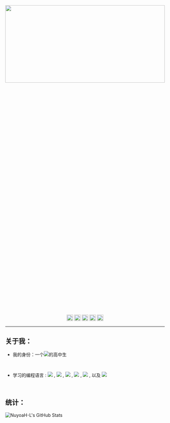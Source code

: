 <div align=center>
  <img src="https://api.molure.cn/sjtp/api.php" width="100%" height="25%"/>
  <a href="https://codeforces.com/profile/NuyoaH-L"><img src="https://image.flaticon.com/icons/png/128/1336/1336494.png" alt="alt text" width="20" height="20"></a><span>    </span>
  <a href="https://vjudge.net/user/NuyoaH_L"><img src="https://image.flaticon.com/icons/png/128/1/1907.png" alt="alt text" width="20" height="20"></a><span>    </span>
  <a href="https://github.com/NuyoaH-L"><img src="https://image.flaticon.com/icons/png/128/733/733609.png" alt="alt text" width="20" height="20"></a><span>    </span>
  <a href="mailto:nuyoah-l@outlook.com"><img src="https://image.flaticon.com/icons/png/128/646/646094.png" alt="alt text" width="20" height="20"></a><span>    </span>
  <a href="https://steamcommunity.com/profiles/76561199089942944/"><img src="https://image.flaticon.com/icons/png/128/2111/2111807.png" alt="alt text" width="20" height="20"></a><span>    </span>
</div>
<hr/>

<h2>关于我：</h2>

- 我的身份：一个<img src="https://img.shields.io/badge/-卑微-black">的高中生

<br/>

- 学习的编程语言 : <img src="https://img.shields.io/badge/-JavaScript-orange"> , <img src="https://img.shields.io/badge/-CSS3-blue"> , <img src="https://img.shields.io/badge/-C/C++-red"> , <img src="https://img.shields.io/badge/-HTML5-green"> , <img src="https://img.shields.io/badge/-JSON-black"> , 以及 <img src="https://img.shields.io/badge/-Python3-yellow">
<br>
<h2>统计：</h2>
<img src="https://github-readme-stats.vercel.app/api?username=NuyoaH-L&show_icons=true&theme=tokyonight" alt="NuyoaH-L's GitHub Stats" />
